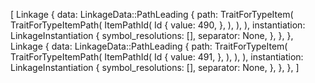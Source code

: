 [
    Linkage {
        data: LinkageData::PathLeading {
            path: TraitForTypeItem(
                TraitForTypeItemPath(
                    ItemPathId(
                        Id {
                            value: 490,
                        },
                    ),
                ),
            ),
            instantiation: LinkageInstantiation {
                symbol_resolutions: [],
                separator: None,
            },
        },
    },
    Linkage {
        data: LinkageData::PathLeading {
            path: TraitForTypeItem(
                TraitForTypeItemPath(
                    ItemPathId(
                        Id {
                            value: 491,
                        },
                    ),
                ),
            ),
            instantiation: LinkageInstantiation {
                symbol_resolutions: [],
                separator: None,
            },
        },
    },
]